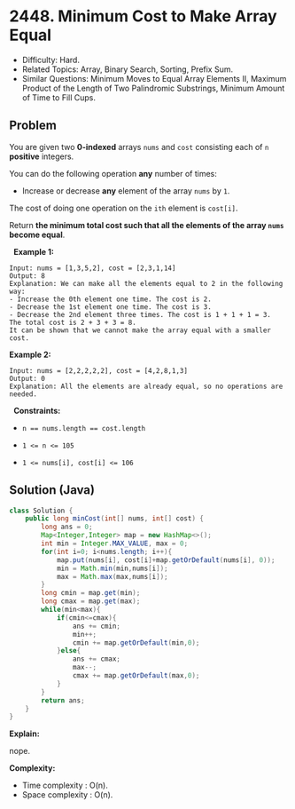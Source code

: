 # 2448. Minimum Cost to Make Array Equal

- Difficulty: Hard.
- Related Topics: Array, Binary Search, Sorting, Prefix Sum.
- Similar Questions: Minimum Moves to Equal Array Elements II, Maximum Product of the Length of Two Palindromic Substrings, Minimum Amount of Time to Fill Cups.

## Problem

You are given two **0-indexed** arrays ```nums``` and ```cost``` consisting each of ```n``` **positive** integers.

You can do the following operation **any** number of times:


	
- Increase or decrease **any** element of the array ```nums``` by ```1```.


The cost of doing one operation on the ```ith``` element is ```cost[i]```.

Return **the **minimum** total cost such that all the elements of the array **```nums```** become **equal****.

 
**Example 1:**

```
Input: nums = [1,3,5,2], cost = [2,3,1,14]
Output: 8
Explanation: We can make all the elements equal to 2 in the following way:
- Increase the 0th element one time. The cost is 2.
- Decrease the 1st element one time. The cost is 3.
- Decrease the 2nd element three times. The cost is 1 + 1 + 1 = 3.
The total cost is 2 + 3 + 3 = 8.
It can be shown that we cannot make the array equal with a smaller cost.
```

**Example 2:**

```
Input: nums = [2,2,2,2,2], cost = [4,2,8,1,3]
Output: 0
Explanation: All the elements are already equal, so no operations are needed.
```

 
**Constraints:**


	
- ```n == nums.length == cost.length```
	
- ```1 <= n <= 105```
	
- ```1 <= nums[i], cost[i] <= 106```



## Solution (Java)

```java
class Solution {
    public long minCost(int[] nums, int[] cost) {
        long ans = 0;
        Map<Integer,Integer> map = new HashMap<>();
        int min = Integer.MAX_VALUE, max = 0;
        for(int i=0; i<nums.length; i++){
            map.put(nums[i], cost[i]+map.getOrDefault(nums[i], 0));
            min = Math.min(min,nums[i]);
            max = Math.max(max,nums[i]);
        }
        long cmin = map.get(min);
        long cmax = map.get(max);
        while(min<max){
            if(cmin<=cmax){
                ans += cmin;
                min++;
                cmin += map.getOrDefault(min,0);
            }else{
                ans += cmax;
                max--;
                cmax += map.getOrDefault(max,0);
            }
        }
        return ans;
    }
}
```

**Explain:**

nope.

**Complexity:**

* Time complexity : O(n).
* Space complexity : O(n).
